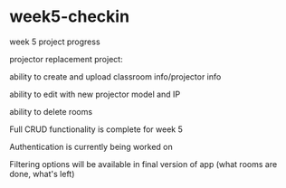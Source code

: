 # week5-checkin
week 5 project progress

projector replacement project:

ability to create and upload classroom info/projector info

ability to edit with new projector model and IP

ability to delete rooms

Full CRUD functionality is complete for week 5

Authentication is currently being worked on

Filtering options will be available in final version of app (what rooms are done, what's left)
